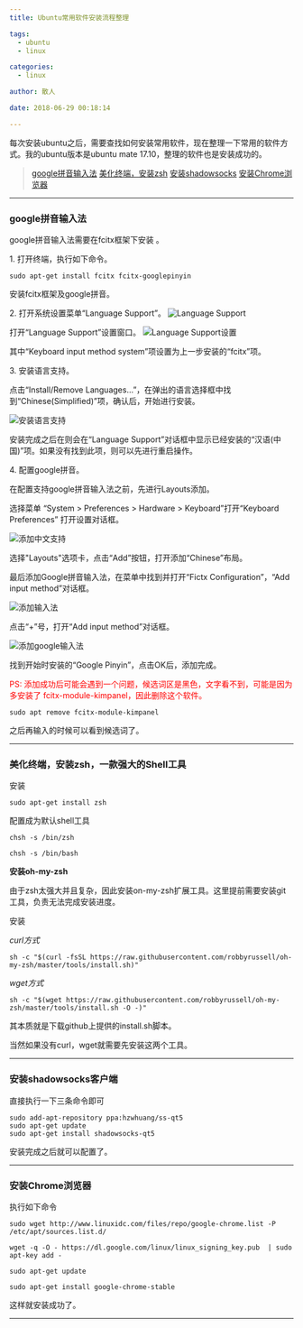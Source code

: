 ```yaml
---
title: Ubuntu常用软件安装流程整理

tags:
  - ubuntu
  - linux

categories:
  - linux

author: 散人

date: 2018-06-29 00:18:14

---
```


每次安装ubuntu之后，需要查找如何安装常用软件，现在整理一下常用的软件方式。我的ubuntu版本是ubuntu mate 17.10，整理的软件也是安装成功的。

> [google拼音输入法](#1)
> [美化终端，安装zsh](#2)
> [安装shadowsocks](#3)
> [安装Chrome浏览器](#4)

----------

### <span id='1'>google拼音输入法</span>

google拼音输入法需要在fcitx框架下安装 。
<!-- more -->
1\. 打开终端，执行如下命令。
```Shell
sudo apt-get install fcitx fcitx-googlepinyin  
```

安装fcitx框架及google拼音。

2\. 打开系统设置菜单“Language Support”。
![Language Support](/images/linux-ubuntu-common-softwares/ubuntu_add_input_language_menu.PNG)  

打开“Language Support”设置窗口。
![Language Support设置](/images/linux-ubuntu-common-softwares/ubuntu_install_simple_chinese.PNG)  

其中“Keyboard input method system”项设置为上一步安装的“fcitx”项。

3\. 安装语言支持。

点击“Install/Remove Languages...”，在弹出的语言选择框中找到“Chinese(Simplified)”项，确认后，开始进行安装。

![安装语言支持](/images/linux-ubuntu-common-softwares/ubuntu_support_languages.PNG)

安装完成之后在则会在“Language Support”对话框中显示已经安装的“汉语(中国)”项。如果没有找到此项，则可以先进行重启操作。

4\. 配置google拼音。

在配置支持google拼音输入法之前，先进行Layouts添加。

选择菜单 “System > Preferences > Hardware > Keyboard”打开“Keyboard Preferences” 打开设置对话框。

![添加中文支持](/images/linux-ubuntu-common-softwares/ubuntu_add_chinese_input_method_layout.PNG)  

选择"Layouts"选项卡，点击“Add”按钮，打开添加“Chinese”布局。

最后添加Google拼音输入法，在菜单中找到并打开“Fictx Configuration”，“Add input method”对话框。

![添加输入法](/images/linux-ubuntu-common-softwares/ubuntu_input_method_configuration.PNG)

点击“+”号，打开“Add input method”对话框。

![添加google输入法](/images/linux-ubuntu-common-softwares/ubuntu_add_google_pinyin.PNG)  

找到开始时安装的“Google Pinyin”，点击OK后，添加完成。

<font color='red'>PS: 添加成功后可能会遇到一个问题，候选词区是黑色，文字看不到，可能是因为多安装了 fcitx-module-kimpanel，因此删除这个软件。</font>

```Shell
sudo apt remove fcitx-module-kimpanel
```

之后再输入的时候可以看到候选词了。

----------

### <span id='2'>美化终端，安装zsh，一款强大的Shell工具</span>

安装

```Shell
sudo apt-get install zsh
```

配置成为默认shell工具

```Shell
chsh -s /bin/zsh
```

```Shell
chsh -s /bin/bash
```

**安装oh-my-zsh**

由于zsh太强大并且复杂，因此安装on-my-zsh扩展工具。这里提前需要安装git工具，负责无法完成安装进度。

安装

*curl方式*

```Shell
sh -c "$(curl -fsSL https://raw.githubusercontent.com/robbyrussell/oh-my-zsh/master/tools/install.sh)"  
```

*wget方式*

```Shell
sh -c "$(wget https://raw.githubusercontent.com/robbyrussell/oh-my-zsh/master/tools/install.sh -O -)"  
```

其本质就是下载github上提供的install.sh脚本。

当然如果没有curl，wget就需要先安装这两个工具。  

----------

### <span id='3'>安装shadowsocks客户端</span>

直接执行一下三条命令即可  

```Shell
sudo add-apt-repository ppa:hzwhuang/ss-qt5  
sudo apt-get update  
sudo apt-get install shadowsocks-qt5
```

安装完成之后就可以配置了。

----------

### <span id='4'>安装Chrome浏览器</span>

执行如下命令  

```Shell
sudo wget http://www.linuxidc.com/files/repo/google-chrome.list -P /etc/apt/sources.list.d/
```

```Shell
wget -q -O - https://dl.google.com/linux/linux_signing_key.pub  | sudo apt-key add -
```

```Shell
sudo apt-get update
```

```Shell
sudo apt-get install google-chrome-stable
```

这样就安装成功了。

----------
<!--stackedit_data:
eyJoaXN0b3J5IjpbLTExNDI3NDIwNjBdfQ==
-->